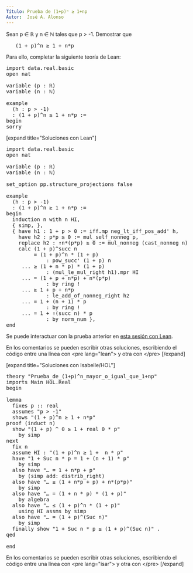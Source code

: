 ```yaml
---
Título: Prueba de (1+p)ⁿ ≥ 1+np
Autor:  José A. Alonso
---
```


Sean p ∈ ℝ y n ∈ ℕ tales que p > -1. Demostrar que
<pre lang="text">
   (1 + p)^n ≥ 1 + n*p
</pre>

Para ello, completar la siguiente teoría de Lean:

<pre lang="lean">
import data.real.basic
open nat

variable (p : ℝ)
variable (n : ℕ)

example
  (h : p > -1)
  : (1 + p)^n ≥ 1 + n*p :=
begin
sorry
</pre>

[expand title="Soluciones con Lean"]

<pre lang="lean">
import data.real.basic
open nat

variable (p : ℝ)
variable (n : ℕ)

set_option pp.structure_projections false

example
  (h : p > -1)
  : (1 + p)^n ≥ 1 + n*p :=
begin
  induction n with n HI,
  { simp, },
  { have h1 : 1 + p > 0 := iff.mp neg_lt_iff_pos_add' h,
    have h2 : p*p ≥ 0 := mul_self_nonneg p,
    replace h2 : ↑n*(p*p) ≥ 0 := mul_nonneg (cast_nonneg n) h2,
    calc (1 + p)^succ n
         = (1 + p)^n * (1 + p)
             : pow_succ' (1 + p) n
     ... ≥ (1 + n * p) * (1 + p)
             : (mul_le_mul_right h1).mpr HI
     ... = (1 + p + n*p) + n*(p*p)
             : by ring !
     ... ≥ 1 + p + n*p
             : le_add_of_nonneg_right h2
     ... = 1 + (n + 1) * p
             : by ring !
     ... = 1 + ↑(succ n) * p
             : by norm_num },
end
</pre>

Se puede interactuar con la prueba anterior en <a href="https://leanprover-community.github.io/lean-web-editor/#url=https://raw.githubusercontent.com/jaalonso/Calculemus/main/src/Prueba_de_(1+p)^n_mayor_o_igual_que_1+np.lean" rel="noopener noreferrer" target="_blank">esta sesión con Lean</a>.

En los comentarios se pueden escribir otras soluciones, escribiendo el código entre una línea con &#60;pre lang=&quot;lean&quot;&#62; y otra con &#60;/pre&#62;
[/expand]

[expand title="Soluciones con Isabelle/HOL"]

<pre lang="isar">
theory "Prueba_de_(1+p)^n_mayor_o_igual_que_1+np"
imports Main HOL.Real
begin

lemma
  fixes p :: real
  assumes "p > -1"
  shows "(1 + p)^n ≥ 1 + n*p"
proof (induct n)
  show "(1 + p) ^ 0 ≥ 1 + real 0 * p"
    by simp
next
  fix n
  assume HI : "(1 + p)^n ≥ 1 +  n * p"
  have "1 + Suc n * p = 1 + (n + 1) * p"
    by simp
  also have "… = 1 + n*p + p"
    by (simp add: distrib_right)
  also have "… ≤ (1 + n*p + p) + n*(p*p)"
    by simp
  also have "… = (1 + n * p) * (1 + p)"
    by algebra
  also have "… ≤ (1 + p)^n * (1 + p)"
    using HI assms by simp
  also have "… = (1 + p)^(Suc n)"
    by simp
  finally show "1 + Suc n * p ≤ (1 + p)^(Suc n)" .
qed

end
</pre>

En los comentarios se pueden escribir otras soluciones, escribiendo el código entre una línea con &#60;pre lang=&quot;isar&quot;&#62; y otra con &#60;/pre&#62;
[/expand]
